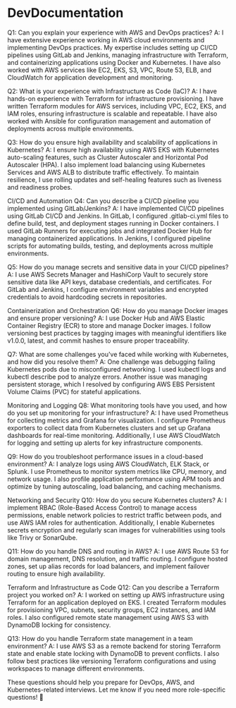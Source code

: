 # DevDocumentation

Q1: Can you explain your experience with AWS and DevOps practices?
A: I have extensive experience working in AWS cloud environments and implementing DevOps practices. My expertise includes setting up CI/CD pipelines using GitLab and Jenkins, managing infrastructure with Terraform, and containerizing applications using Docker and Kubernetes. I have also worked with AWS services like EC2, EKS, S3, VPC, Route 53, ELB, and CloudWatch for application development and monitoring.

Q2: What is your experience with Infrastructure as Code (IaC)?
A: I have hands-on experience with Terraform for infrastructure provisioning. I have written Terraform modules for AWS services, including VPC, EC2, EKS, and IAM roles, ensuring infrastructure is scalable and repeatable. I have also worked with Ansible for configuration management and automation of deployments across multiple environments.

Q3: How do you ensure high availability and scalability of applications in Kubernetes?
A: I ensure high availability using AWS EKS with Kubernetes auto-scaling features, such as Cluster Autoscaler and Horizontal Pod Autoscaler (HPA). I also implement load balancing using Kubernetes Services and AWS ALB to distribute traffic effectively. To maintain resilience, I use rolling updates and self-healing features such as liveness and readiness probes.

CI/CD and Automation
Q4: Can you describe a CI/CD pipeline you implemented using GitLab/Jenkins?
A: I have implemented CI/CD pipelines using GitLab CI/CD and Jenkins. In GitLab, I configured .gitlab-ci.yml files to define build, test, and deployment stages running in Docker containers. I used GitLab Runners for executing jobs and integrated Docker Hub for managing containerized applications. In Jenkins, I configured pipeline scripts for automating builds, testing, and deployments across multiple environments.

Q5: How do you manage secrets and sensitive data in your CI/CD pipelines?
A: I use AWS Secrets Manager and HashiCorp Vault to securely store sensitive data like API keys, database credentials, and certificates. For GitLab and Jenkins, I configure environment variables and encrypted credentials to avoid hardcoding secrets in repositories.

Containerization and Orchestration
Q6: How do you manage Docker images and ensure proper versioning?
A: I use Docker Hub and AWS Elastic Container Registry (ECR) to store and manage Docker images. I follow versioning best practices by tagging images with meaningful identifiers like v1.0.0, latest, and commit hashes to ensure proper traceability.

Q7: What are some challenges you've faced while working with Kubernetes, and how did you resolve them?
A: One challenge was debugging failing Kubernetes pods due to misconfigured networking. I used kubectl logs and kubectl describe pod to analyze errors. Another issue was managing persistent storage, which I resolved by configuring AWS EBS Persistent Volume Claims (PVC) for stateful applications.

Monitoring and Logging
Q8: What monitoring tools have you used, and how do you set up monitoring for your infrastructure?
A: I have used Prometheus for collecting metrics and Grafana for visualization. I configure Prometheus exporters to collect data from Kubernetes clusters and set up Grafana dashboards for real-time monitoring. Additionally, I use AWS CloudWatch for logging and setting up alerts for key infrastructure components.

Q9: How do you troubleshoot performance issues in a cloud-based environment?
A: I analyze logs using AWS CloudWatch, ELK Stack, or Splunk. I use Prometheus to monitor system metrics like CPU, memory, and network usage. I also profile application performance using APM tools and optimize by tuning autoscaling, load balancing, and caching mechanisms.

Networking and Security
Q10: How do you secure Kubernetes clusters?
A: I implement RBAC (Role-Based Access Control) to manage access permissions, enable network policies to restrict traffic between pods, and use AWS IAM roles for authentication. Additionally, I enable Kubernetes secrets encryption and regularly scan images for vulnerabilities using tools like Trivy or SonarQube.

Q11: How do you handle DNS and routing in AWS?
A: I use AWS Route 53 for domain management, DNS resolution, and traffic routing. I configure hosted zones, set up alias records for load balancers, and implement failover routing to ensure high availability.

Terraform and Infrastructure as Code
Q12: Can you describe a Terraform project you worked on?
A: I worked on setting up AWS infrastructure using Terraform for an application deployed on EKS. I created Terraform modules for provisioning VPC, subnets, security groups, EC2 instances, and IAM roles. I also configured remote state management using AWS S3 with DynamoDB locking for consistency.

Q13: How do you handle Terraform state management in a team environment?
A: I use AWS S3 as a remote backend for storing Terraform state and enable state locking with DynamoDB to prevent conflicts. I also follow best practices like versioning Terraform configurations and using workspaces to manage different environments.

These questions should help you prepare for DevOps, AWS, and Kubernetes-related interviews. Let me know if you need more role-specific questions! 🚀
